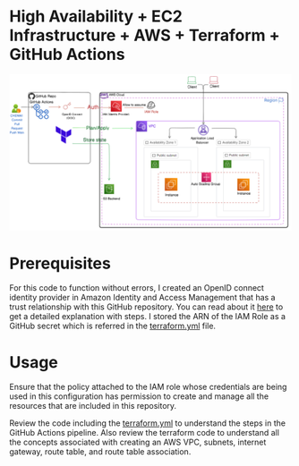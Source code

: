 # High Availability + EC2 Infrastructure + AWS + Terraform + GitHub Actions

![image](https://github.com/Chenwingu/HA-EC2-webapp/blob/main/aws-ec2-ha-diagram.png)

# Prerequisites
For this code to function without errors, I created an OpenID connect identity provider in Amazon Identity and Access Management that has a trust relationship with this GitHub repository. You can read about it [here](https://medium.com/@chenwingu/securely-deploy-static-website-on-aws-s3-aws-cloudfront-using-terraform-from-github-actions-with-ac5e2060c33a) to get a detailed explanation with steps.
I stored the ARN of the IAM Role as a GitHub secret which is referred in the [terraform.yml](https://github.com/Chenwingu/HA-ec2/blob/main/.github/workflows/terraform.yml) file.

# Usage
Ensure that the policy attached to the IAM role whose credentials are being used in this configuration has permission to create and manage all the resources that are included in this repository.

Review the code including the [terraform.yml](https://github.com/Chenwingu/HA-ec2/blob/main/.github/workflows/terraform.yml) to understand the steps in the GitHub Actions pipeline. Also review the terraform code to understand all the concepts associated with creating an AWS VPC, subnets, internet gateway, route table, and route table association.
